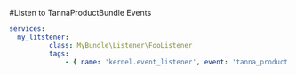 #Listen to TannaProductBundle Events

```yml
services:
  my_litstener:
          class: MyBundle\Listener\FooListener
          tags:
              - { name: 'kernel.event_listener', event: 'tanna_product.product.create.initialize', method: 'doStuff' }
```
